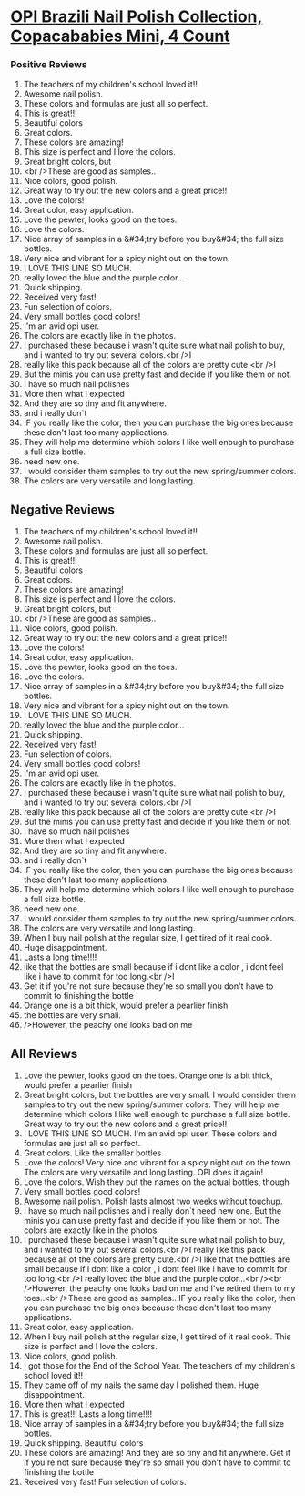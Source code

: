 # [OPI Brazili Nail Polish Collection, Copacababies Mini, 4 Count](https://products.checkmycream.com/products/OPI-Brazili-Nail-Polish-Collection-Copacababies-Mini-4-Count.html)

### Positive Reviews

<ol>
      <li>The teachers of my children&#x27;s school loved it!!</li>
      <li>Awesome nail polish.  </li>
      <li>These colors and formulas are just all so perfect.</li>
      <li>This is great!!!  </li>
      <li>Beautiful colors</li>
      <li>Great colors.  </li>
      <li>These colors are amazing!</li>
      <li>This size is perfect and I love the colors.</li>
      <li>Great bright colors, but</li>
      <li>&lt;br /&gt;These are good as samples..</li>
      <li>Nice colors, good polish.</li>
      <li>Great way to try out the new colors and a great price!!</li>
      <li>Love the colors!</li>
      <li>Great color, easy application.</li>
      <li>Love the pewter, looks good on the toes.  </li>
      <li>Love the colors.</li>
      <li>Nice array of samples in a &amp;#34;try before you buy&amp;#34; the full size bottles.</li>
      <li>Very nice and vibrant for a spicy night out on the town.</li>
      <li>I LOVE THIS LINE SO MUCH.</li>
      <li>really loved the blue and the purple color...</li>
      <li>Quick shipping.</li>
      <li>Received very fast!</li>
      <li>Fun selection of colors.</li>
      <li>Very small bottles good colors!</li>
      <li>I&#x27;m an avid opi user.</li>
      <li>The colors are exactly like in the photos.</li>
      <li>I purchased these because i wasn&#x27;t quite sure what nail polish to buy, and i wanted to try out several colors.&lt;br /&gt;I</li>
      <li>really like this pack because all of the colors are pretty cute.&lt;br /&gt;I</li>
      <li>But the minis you can use pretty fast and decide if you like them or not.</li>
      <li>I have so much nail polishes</li>
      <li>More then what I expected</li>
      <li>And they are so tiny and fit anywhere.</li>
      <li>and i really don&#x60;t</li>
      <li>IF you really like the color, then you can purchase the big ones because these don&#x27;t last too many applications.</li>
      <li>They will help me determine which colors I like well enough to purchase a full size bottle.</li>
      <li>need new one.</li>
      <li>I would consider them samples to try out the new spring/summer colors.</li>
      <li>The colors are very versatile and long lasting.</li>
</ol>


<h2>Negative Reviews</h2>
<ol>
<li> The teachers of my children&#x27;s school loved it!!</li>
<li> Awesome nail polish.  </li>
<li> These colors and formulas are just all so perfect.</li>
<li> This is great!!!  </li>
<li> Beautiful colors</li>
<li> Great colors.  </li>
<li> These colors are amazing!</li>
<li> This size is perfect and I love the colors.</li>
<li> Great bright colors, but</li>
<li> &lt;br /&gt;These are good as samples..</li>
<li> Nice colors, good polish.</li>
<li> Great way to try out the new colors and a great price!!</li>
<li> Love the colors!</li>
<li> Great color, easy application.</li>
<li> Love the pewter, looks good on the toes.  </li>
<li> Love the colors.</li>
<li> Nice array of samples in a &amp;#34;try before you buy&amp;#34; the full size bottles.</li>
<li> Very nice and vibrant for a spicy night out on the town.</li>
<li> I LOVE THIS LINE SO MUCH.</li>
<li> really loved the blue and the purple color...</li>
<li> Quick shipping.</li>
<li> Received very fast!</li>
<li> Fun selection of colors.</li>
<li> Very small bottles good colors!</li>
<li> I&#x27;m an avid opi user.</li>
<li> The colors are exactly like in the photos.</li>
<li> I purchased these because i wasn&#x27;t quite sure what nail polish to buy, and i wanted to try out several colors.&lt;br /&gt;I</li>
<li> really like this pack because all of the colors are pretty cute.&lt;br /&gt;I</li>
<li> But the minis you can use pretty fast and decide if you like them or not.</li>
<li> I have so much nail polishes</li>
<li> More then what I expected</li>
<li> And they are so tiny and fit anywhere.</li>
<li> and i really don&#x60;t</li>
<li> IF you really like the color, then you can purchase the big ones because these don&#x27;t last too many applications.</li>
<li> They will help me determine which colors I like well enough to purchase a full size bottle.</li>
<li> need new one.</li>
<li> I would consider them samples to try out the new spring/summer colors.</li>
<li> The colors are very versatile and long lasting.</li>
<li> When I buy nail polish at the regular size, I get tired of it real cook.</li>
<li> Huge disappointment.</li>
<li> Lasts a long time!!!!</li>
<li> like that the bottles are small because if i dont like a color , i dont feel like i have to commit for too long.&lt;br /&gt;I</li>
<li> Get it if you&#x27;re not sure because they&#x27;re so small you don&#x27;t have to commit to finishing the bottle</li>
<li> Orange one is a bit thick, would prefer a pearlier finish</li>
<li> the bottles are very small.</li>
<li> /&gt;However, the peachy one looks bad on me</li>
</ol>

<h2>All Reviews</h2>

<ol>
    <li> Love the pewter, looks good on the toes.  Orange one is a bit thick, would prefer a pearlier finish</li>
    <li> Great bright colors, but the bottles are very small. I would consider them samples to try out the new spring/summer colors. They will help me determine which colors I like well enough to purchase a full size bottle. Great way to try out the new colors and a great price!!</li>
    <li> I LOVE THIS LINE SO MUCH. I&#x27;m an avid opi user. These colors and formulas are just all so perfect.</li>
    <li> Great colors.  Like the smaller bottles</li>
    <li> Love the colors! Very nice and vibrant for a spicy night out on the town. The colors are very versatile and long lasting. OPI does it again!</li>
    <li> Love the colors. Wish they put the names on the actual bottles, though</li>
    <li> Very small bottles good colors!</li>
    <li> Awesome nail polish.  Polish lasts almost two weeks without touchup.</li>
    <li> I have so much nail polishes and i really don&#x60;t need new one. But the minis you can use pretty fast and decide if you like them or not. The colors are exactly like in the photos.</li>
    <li> I purchased these because i wasn&#x27;t quite sure what nail polish to buy, and i wanted to try out several colors.&lt;br /&gt;I really like this pack because all of the colors are pretty cute.&lt;br /&gt;I like that the bottles are small because if i dont like a color , i dont feel like i have to commit for too long.&lt;br /&gt;I really loved the blue and the purple color...&lt;br /&gt;&lt;br /&gt;However, the peachy one looks bad on me and I&#x27;ve retired them to my toes..&lt;br /&gt;These are good as samples.. IF you really like the color, then you can purchase the big ones because these don&#x27;t last too many applications.</li>
    <li> Great color, easy application.</li>
    <li> When I buy nail polish at the regular size, I get tired of it real cook. This size is perfect and I love the colors.</li>
    <li> Nice colors, good polish.</li>
    <li> I got those for the End of the School Year. The teachers of my children&#x27;s school loved it!!</li>
    <li> They came off of my nails the same day I polished them. Huge disappointment.</li>
    <li> More then what I expected</li>
    <li> This is great!!!  Lasts a long time!!!!</li>
    <li> Nice array of samples in a &amp;#34;try before you buy&amp;#34; the full size bottles.</li>
    <li> Quick shipping. Beautiful colors</li>
    <li> These colors are amazing! And they are so tiny and fit anywhere. Get it if you&#x27;re not sure because they&#x27;re so small you don&#x27;t have to commit to finishing the bottle</li>
    <li> Received very fast! Fun selection of colors.</li>
</ol>




